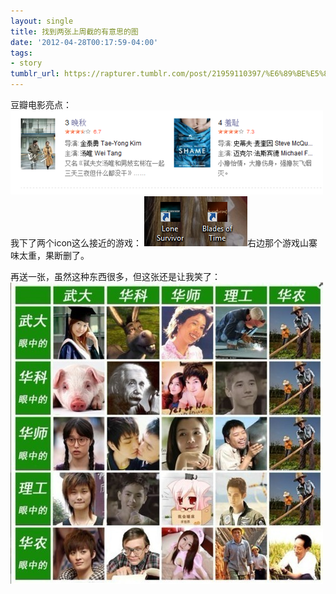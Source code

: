 ```yaml
---
layout: single
title: 找到两张上周截的有意思的图
date: '2012-04-28T00:17:59-04:00'
tags:
- story
tumblr_url: https://rapturer.tumblr.com/post/21959110397/%E6%89%BE%E5%88%B0%E4%B8%A4%E5%BC%A0%E4%B8%8A%E5%91%A8%E6%88%AA%E7%9A%84%E6%9C%89%E6%84%8F%E6%80%9D%E7%9A%84%E5%9B%BE
---
```

豆瓣电影亮点： ![](/assets/img/tumblr_m3694jy0k41r0cnr9.png)我下了两个icon这么接近的游戏： ![](/assets/img/tumblr_m3695myxze1r0cnr9.png)右边那个游戏山寨味太重，果断删了。

再送一张，虽然这种东西很多，但这张还是让我笑了： ![](/assets/img/tumblr_m3699qmhtf1r0cnr9.jpg)

